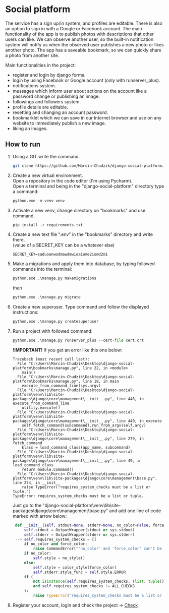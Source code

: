 # Social platform

The service has a sign up/in system, and profiles are editable. There is also an option to sign in with a Google or Facebook account. The main functionality of the app is to publish photos with descriptions that other users can like. We can observe another user, so the built-in notification system will notify us when the observed user publishes a new photo or likes another photo. The app has a saveable bookmark, so we can quickly share a photo from another site.

Main functionalities in the project:
- register and login by django forms.
- login by using Facebook or Google account (only with runserver_plus).
- notifications system.
- messages which inform user about actions on the account like a password change or publishing an image.
- followings and followers system.
- profile details are editable.
- resetting and changing an account password.
- bookmarklet which we can save in our Internet browser and use on any website to immediately publish a new image.
- liking an images.

## How to run

1. Using a GIT write the command.
    ``` bash
    git clone https://github.com/Marcin-Chudzik/django-social-platform.git
    ```

2. Create a new virtual environment.<br>
   Open a repository in the code editor (I'm using Pycharm).<br>
   Open a terminal and being in the "django-social-platform" directory type a command:
    ``` python
    python.exe -m venv venv
    ```

3. Activate a new venv, change directory on "bookmarks" and use command.
    ``` python
    pip install -r requirements.txt
    ```

4. Create a new text file ".env" in the "bookmarks" directory and write there.<br>(value of a SECRET_KEY can be a whatever else)
    ``` text
    SECRET_KEY=saduoanwodmawdmwioaiome2iomd2m1
    ```
5. Make a migrations and apply them into database, by typing followed commands into the terminal:
    ``` python
    python.exe .\manage.py makemigrations
    ```
    then
    ``` python
    python.exe .\manage.py migrate
    ```

6. Create a new superuser. Type command and follow the displayed instructions:
    ``` python
    python.exe .\manage.py createsuperuser
    ```

7. Run a project with followed command:
    ``` python
    python.exe .\manage.py runserver_plus --cert-file cert.crt
    ```
   **!IMPORTANT!** If you get an error like this one below:
   ``` commandline
   Traceback (most recent call last):
     File "C:\Users\Marcin-Chudzik\Desktop\django-social-platform\bookmarks\manage.py", line 22, in <module>
       main()
     File "C:\Users\Marcin-Chudzik\Desktop\django-social-platform\bookmarks\manage.py", line 18, in main
       execute_from_command_line(sys.argv)
     File "C:\Users\Marcin-Chudzik\Desktop\django-social-platform\venv\lib\site-packages\django\core\management\__init__.py", line 446, in execute_from_command_line
       utility.execute()
     File "C:\Users\Marcin-Chudzik\Desktop\django-social-platform\venv\lib\site-packages\django\core\management\__init__.py", line 440, in execute
       self.fetch_command(subcommand).run_from_argv(self.argv)
     File "C:\Users\Marcin-Chudzik\Desktop\django-social-platform\venv\lib\site-packages\django\core\management\__init__.py", line 279, in fetch_command
       klass = load_command_class(app_name, subcommand)
     File "C:\Users\Marcin-Chudzik\Desktop\django-social-platform\venv\lib\site-packages\django\core\management\__init__.py", line 49, in load_command_class
       return module.Command()
     File "C:\Users\Marcin-Chudzik\Desktop\django-social-platform\venv\lib\site-packages\django\core\management\base.py", line 274, in __init__
       raise TypeError("requires_system_checks must be a list or tuple.")
   TypeError: requires_system_checks must be a list or tuple.
   ```
   Just go to the "django-social-platform\venv\lib\site-packages\django\core\management\base.py"
   and add one line of code marked with arrow below:
   ``` python 
    def __init__(self, stdout=None, stderr=None, no_color=False, force_color=False):
        self.stdout = OutputWrapper(stdout or sys.stdout)
        self.stderr = OutputWrapper(stderr or sys.stderr)
    --> self.requires_system_checks = []
        if no_color and force_color:
            raise CommandError("'no_color' and 'force_color' can't be used together.")
        if no_color:
            self.style = no_style()
        else:
            self.style = color_style(force_color)
            self.stderr.style_func = self.style.ERROR
        if (
            not isinstance(self.requires_system_checks, (list, tuple))
            and self.requires_system_checks != ALL_CHECKS
        ):
            raise TypeError("requires_system_checks must be a list or tuple.")
   ```

8. Register your account, login and check the project -> <a href="http://127.0.0.1:8000/account/login/">Check</a>
